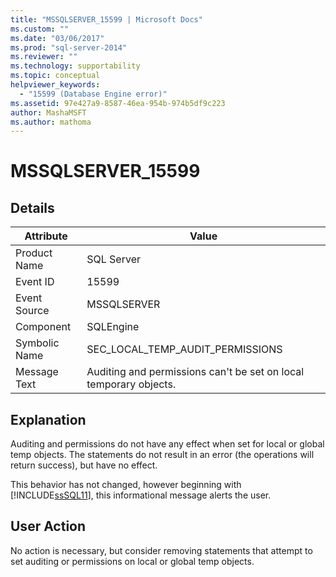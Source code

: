 ```yaml
---
title: "MSSQLSERVER_15599 | Microsoft Docs"
ms.custom: ""
ms.date: "03/06/2017"
ms.prod: "sql-server-2014"
ms.reviewer: ""
ms.technology: supportability
ms.topic: conceptual
helpviewer_keywords: 
  - "15599 (Database Engine error)"
ms.assetid: 97e427a9-8587-46ea-954b-974b5df9c223
author: MashaMSFT
ms.author: mathoma
---
```

# MSSQLSERVER_15599
    
## Details  
  
|Attribute|Value|  
|-|-|  
|Product Name|SQL Server|  
|Event ID|15599|  
|Event Source|MSSQLSERVER|  
|Component|SQLEngine|  
|Symbolic Name|SEC_LOCAL_TEMP_AUDIT_PERMISSIONS|  
|Message Text|Auditing and permissions can't be set on local temporary objects.|  
  
## Explanation  
 Auditing and permissions do not have any effect when set for local or global temp objects. The statements do not result in an error (the operations will return success), but have no effect.  
  
 This behavior has not changed, however beginning with [!INCLUDE[ssSQL11](../../includes/sssql11-md.md)], this informational message alerts the user.  
  
## User Action  
 No action is necessary, but consider removing statements that attempt to set auditing or permissions on local or global temp objects.  
  
  
